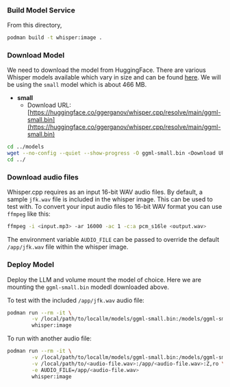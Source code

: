 ### Build Model Service

From this directory,

```bash
podman build -t whisper:image .
```

### Download Model

We need to download the model from HuggingFace. There are various Whisper models available which vary in size and can be found [here](https://huggingface.co/ggerganov/whisper.cpp). We will be using the `small` model which is about 466 MB.

- **small**
    - Download URL: [https://huggingface.co/ggerganov/whisper.cpp/resolve/main/ggml-small.bin](https://huggingface.co/ggerganov/whisper.cpp/resolve/main/ggml-small.bin)

```bash
cd ../models
wget --no-config --quiet --show-progress -O ggml-small.bin <Download URL>
cd ../
```

### Download audio files

Whisper.cpp requires as an input 16-bit WAV audio files.
By default, a sample `jfk.wav` file is included in the whisper image. This can be used to test with.
To convert your input audio files to 16-bit WAV format you can use `ffmpeg` like this:

```bash
ffmpeg -i <input.mp3> -ar 16000 -ac 1 -c:a pcm_s16le <output.wav>
```

The environment variable `AUDIO_FILE` can be passed to override the default `/app/jfk.wav` file within the whisper image.

### Deploy Model

Deploy the LLM and volume mount the model of choice.
Here we are mounting the `ggml-small.bin` modedl downloaded above.

To test with the included `/app/jfk.wav` audio file:

```bash
podman run --rm -it \
        -v /local/path/to/locallm/models/ggml-small.bin:/models/ggml-small.bin:Z,ro \
        whisper:image
```

To run with another audio file:

```bash
podman run --rm -it \
        -v /local/path/to/locallm/models/ggml-small.bin:/models/ggml-small.bin:Z,ro \
        -v /local/path/to/<audio-file.wav>:/app/<audio-file.wav>:Z,ro \
        -e AUDIO_FILE=/app/<audio-file.wav>
        whisper:image
```
